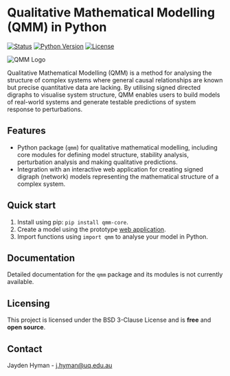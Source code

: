 # Qualitative Mathematical Modelling (QMM) in Python

[![Status](https://img.shields.io/badge/Status-Active%20Development-yellow)]()
[![Python Version](https://img.shields.io/badge/Python-3.9%2B-blue)](https://www.python.org/)
[![License](https://img.shields.io/badge/License-BSD%203--Clause-blue.svg)](https://opensource.org/licenses/BSD-3-Clause)

![QMM Logo](logo.png)

Qualitative Mathematical Modelling (QMM) is a method for analysing the structure of complex systems where general causal relationships are known but precise quantitative data are lacking. By utilising signed directed digraphs to visualise system structure, QMM enables users to build models of real-world systems and generate testable predictions of system response to perturbations.

## Features

- Python package (`qmm`) for qualitative mathematical modelling, including core modules for defining model structure, stability analysis, perturbation analysis and making qualitative predictions.
- Integration with an interactive web application for creating signed digraph (network) models representing the mathematical structure of a complex system.

## Quick start

1. Install using pip: ```pip install qmm-core```.
2. Create a model using the prototype [web application](https://dev.d1u6yx7pe96k0m.amplifyapp.com/).
3. Import functions using ```import qmm``` to analyse your model in Python.

## Documentation

Detailed documentation for the `qmm` package and its modules is not currently available.

## Licensing

This project is licensed under the BSD 3-Clause License and is **free** and **open source**.

## Contact

Jayden Hyman - <j.hyman@uq.edu.au>
